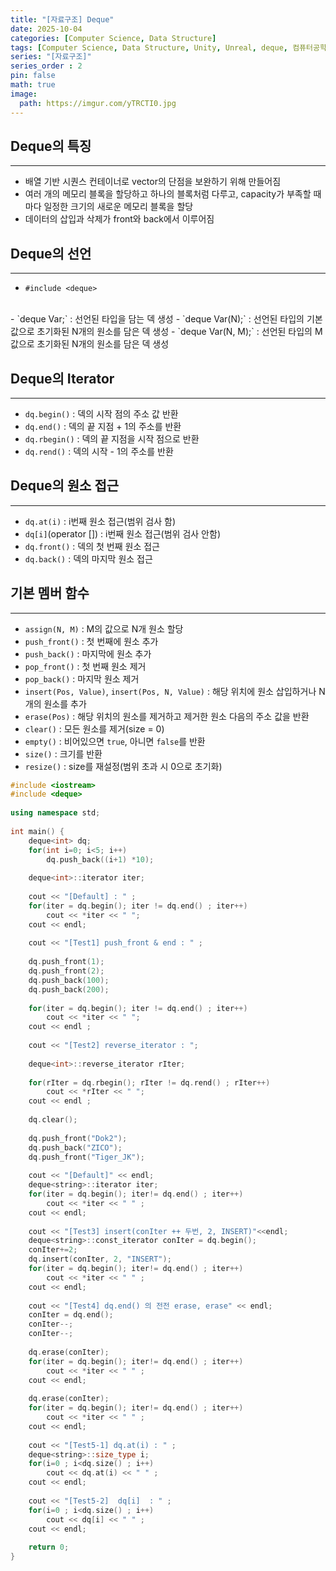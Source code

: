 ```yaml
---
title: "[자료구조] Deque"
date: 2025-10-04
categories: [Computer Science, Data Structure]
tags: [Computer Science, Data Structure, Unity, Unreal, deque, 컴퓨터공학, 자료구조, 유니티, 덱]
series: "[자료구조]"
series_order : 2
pin: false
math: true
image:
  path: https://imgur.com/yTRCTI0.jpg
---
```


## Deque의 특징

---

- 배열 기반 시퀀스 컨테이너로 vector의 단점을 보완하기 위해 만들어짐
- 여러 개의 메모리 블록을 할당하고 하나의 블록처럼 다루고, capacity가 부족할 때마다 일정한 크기의 새로운 메모리 블록을 할당
- 데이터의 삽입과 삭제가 front와 back에서 이루어짐

## Deque의 선언

---

- `#include <deque>`
<br>
- `deque<Type> Var;` : 선언된 타입을 담는 덱 생성
- `deque<Type> Var(N);` : 선언된 타입의 기본 값으로 초기화된 N개의 원소를 담은 덱 생성
- `deque<Type> Var(N, M);` : 선언된 타입의 M 값으로 초기화된 N개의 원소를 담은 덱 생성

## Deque의 Iterator

---

- `dq.begin()` : 덱의 시작 점의 주소 값 반환
- `dq.end()` : 덱의 끝 지점 + 1의 주소를 반환
- `dq.rbegin()` : 덱의 끝 지점을 시작 점으로 반환
- `dq.rend()` : 덱의 시작 - 1의 주소를 반환

## Deque의 원소 접근

---

- `dq.at(i)` : i번째 원소 접근(범위 검사 함)
- `dq[i]`(operator []) : i번째 원소 접근(범위 검사 안함)
- `dq.front()` : 덱의 첫 번째 원소 접근
- `dq.back()` : 덱의 마지막 원소 접근

## 기본 멤버 함수

---

- `assign(N, M)` : M의 값으로 N개 원소 할당
- `push_front()` : 첫 번째에 원소 추가
- `push_back()` : 마지막에 원소 추가
- `pop_front()` : 첫 번째 원소 제거
- `pop_back()` : 마지막 원소 제거
- `insert(Pos, Value)`, `insert(Pos, N, Value)` : 해당 위치에 원소 삽입하거나 N개의 원소를 추가
- `erase(Pos)` : 해당 위치의 원소를 제거하고 제거한 원소 다음의 주소 값을 반환
- `clear()` : 모든 원소를 제거(size = 0)
- `empty()` : 비어있으면 `true`, 아니면 `false`를 반환
- `size()` : 크기를 반환
- `resize()` : size를 재설정(범위 초과 시 0으로 초기화)

```cpp
#include <iostream>
#include <deque>
 
using namespace std;
 
int main() {
    deque<int> dq;
    for(int i=0; i<5; i++)
        dq.push_back((i+1) *10);
 
    deque<int>::iterator iter;
 
    cout << "[Default] : " ;
    for(iter = dq.begin(); iter != dq.end() ; iter++)
        cout << *iter << " ";
    cout << endl;
 
    cout << "[Test1] push_front & end : " ;
 
    dq.push_front(1);
    dq.push_front(2);
    dq.push_back(100);
    dq.push_back(200);
    
    for(iter = dq.begin(); iter != dq.end() ; iter++)
        cout << *iter << " ";
    cout << endl ;
    
    cout << "[Test2] reverse_iterator : ";
    
    deque<int>::reverse_iterator rIter;
    
    for(rIter = dq.rbegin(); rIter != dq.rend() ; rIter++)
        cout << *rIter << " ";
    cout << endl ;
    
    dq.clear();
    
    dq.push_front("Dok2");
    dq.push_back("ZICO");
    dq.push_front("Tiger_JK");
 
    cout << "[Default]" << endl;
    deque<string>::iterator iter;
    for(iter = dq.begin(); iter!= dq.end() ; iter++)
        cout << *iter << " " ;
    cout << endl;
 
    cout << "[Test3] insert(conIter ++ 두번, 2, INSERT)"<<endl;
    deque<string>::const_iterator conIter = dq.begin();
    conIter+=2;
    dq.insert(conIter, 2, "INSERT");
    for(iter = dq.begin(); iter!= dq.end() ; iter++)
        cout << *iter << " " ;
    cout << endl;
 
    cout << "[Test4] dq.end() 의 전전 erase, erase" << endl;
    conIter = dq.end();
    conIter--;
    conIter--;
 
    dq.erase(conIter);
    for(iter = dq.begin(); iter!= dq.end() ; iter++)
        cout << *iter << " " ;
    cout << endl;
 
    dq.erase(conIter);
    for(iter = dq.begin(); iter!= dq.end() ; iter++)
        cout << *iter << " " ;
    cout << endl;
 
    cout << "[Test5-1] dq.at(i) : " ;
    deque<string>::size_type i;
    for(i=0 ; i<dq.size() ; i++)
        cout << dq.at(i) << " " ;
    cout << endl;
 
    cout << "[Test5-2]  dq[i]  : " ;
    for(i=0 ; i<dq.size() ; i++)
        cout << dq[i] << " " ;
    cout << endl;
    
    return 0;
}
```
